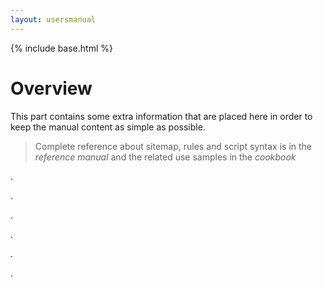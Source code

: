```yaml
---
layout: usersmanual
---
```


{% include base.html %}

# Overview

This part contains some extra information that are placed here in order to keep the manual content as simple as possible.

> Complete reference about sitemap, rules and script syntax is in the _reference manual_ and the related use samples in the _cookbook_

.

.

.

.

.

.
